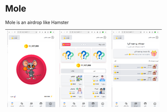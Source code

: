 # Mole

Mole is an airdrop like Hamster

| <img src="doc/screenshot-2.png" alt="Mole airdrop main menu"/>       | <img src="doc/screenshot-3.png" alt="Mole airdrop mine menu"/> | <img src="doc/screenshot-4.png" alt="Mole airdrop friends menu"/> |
|----------------------------------------------------------------------------------|----------------------------------------------------|-------------------------------------------------------------------|







